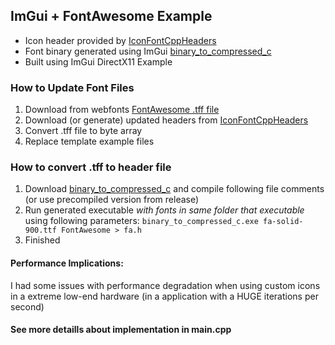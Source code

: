 ## ImGui + FontAwesome Example

- Icon header provided by [IconFontCppHeaders](https://github.com/juliettef/IconFontCppHeaders)
- Font binary generated using ImGui [binary_to_compressed_c](https://github.com/ocornut/imgui/blob/master/misc/fonts/binary_to_compressed_c.cpp "binary_to_compressed_c.cpp")
- Built using ImGui DirectX11 Example

### How to Update Font Files
1. Download from webfonts [FontAwesome .tff file](https://github.com/FortAwesome/Font-Awesome/"webfonts") 
2. Download (or generate) updated headers from [IconFontCppHeaders](https://github.com/juliettef/IconFontCppHeaders)
3. Convert .tff file to byte array
4. Replace template example files

### How to convert .tff to header file
1. Download [binary_to_compressed_c](https://github.com/ocornut/imgui/blob/master/misc/fonts/binary_to_compressed_c.cpp "binary_to_compressed_c.cpp") and compile following file comments (or use precompiled version from release)
2. Run generated executable *with fonts in same folder that executable* using following parameters: ```binary_to_compressed_c.exe fa-solid-900.ttf FontAwesome > fa.h```
3. Finished

#### Performance Implications:
I had some issues with performance degradation when using custom icons in a extreme low-end hardware (in a application with a HUGE iterations per second)

#### See more detaills about implementation in main.cpp
